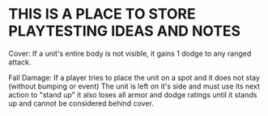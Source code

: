 # THIS IS A PLACE TO STORE PLAYTESTING IDEAS AND NOTES

Cover: If a unit's entire body is not visible, it gains 1 dodge to any ranged attack.

Fall Damage: If a player tries to place the unit on a spot and it does not stay (without bumping or event) The unit is left on it's side and must use its next action to "stand up" it also loses all armor and dodge ratings until it stands up and cannot be considered behind cover.
